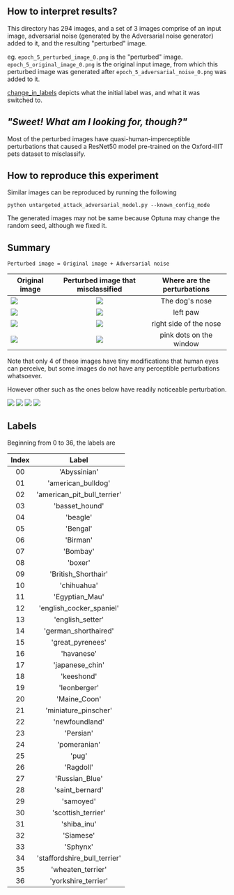 ## How to interpret results?

This directory has 294 images, and a set of 3 images comprise of an input image,
adversarial noise (generated by the Adversarial noise generator) added to it, and the resulting "perturbed" image.

eg. `epoch_5_perturbed_image_0.png` is the "perturbed" image.
`epoch_5_original_image_0.png` is the original input image, from which this perturbed image was generated after
`epoch_5_adversarial_noise_0.png` was added to it.

[change_in_labels](https://github.com/jand271/Oxford-IIIT-Pets-Pytorch-JA/blob/master/results/untargeted_adversarial_model/change_in_labels) depicts what the initial label was, and what it was switched to.


## <i>"Sweet! What am I looking for, though?"</i>
Most of the perturbed images have quasi-human-imperceptible perturbations that caused a ResNet50 model pre-trained on the Oxford-IIIT pets dataset to misclassify.


## How to reproduce this experiment
Similar images can be reproduced by running the following
```
python untargeted_attack_adversarial_model.py --known_config_mode
```
The generated images may not be same because Optuna may change the random seed, although we fixed it.

## Summary

`Perturbed image = Original image + Adversarial noise`

| Original image        | Perturbed image that misclassified | Where are the perturbations|
| ------------- |:------:|:---------:|
| <img src="https://github.com/jand271/Oxford-IIIT-Pets-Pytorch-JA/blob/master/results/untargeted_adversarial_model/epoch_5_original_image_3.png">      | <img src="https://github.com/jand271/Oxford-IIIT-Pets-Pytorch-JA/blob/master/results/untargeted_adversarial_model/epoch_5_perturbed_image_3.png"> | The dog's nose |
| <img src="https://github.com/jand271/Oxford-IIIT-Pets-Pytorch-JA/blob/master/results/untargeted_adversarial_model/epoch_5_original_image_10.png">      | <img src="https://github.com/jand271/Oxford-IIIT-Pets-Pytorch-JA/blob/master/results/untargeted_adversarial_model/epoch_5_perturbed_image_10.png"> | left paw |
| <img src="https://github.com/jand271/Oxford-IIIT-Pets-Pytorch-JA/blob/master/results/untargeted_adversarial_model/epoch_5_original_image_63.png">      | <img src="https://github.com/jand271/Oxford-IIIT-Pets-Pytorch-JA/blob/master/results/untargeted_adversarial_model/epoch_5_perturbed_image_63.png"> | right side of the nose |
| <img src="https://github.com/jand271/Oxford-IIIT-Pets-Pytorch-JA/blob/master/results/untargeted_adversarial_model/epoch_5_original_image_84.png">      | <img src="https://github.com/jand271/Oxford-IIIT-Pets-Pytorch-JA/blob/master/results/untargeted_adversarial_model/epoch_5_perturbed_image_84.png"> | pink dots on the window |

Note that only 4 of these images have tiny modifications that human eyes can perceive,
but some images do not have any perceptible perturbations whatsoever.

However other such as the ones below have readily noticeable perturbation.

<img src="https://github.com/jand271/Oxford-IIIT-Pets-Pytorch-JA/blob/master/results/untargeted_adversarial_model/epoch_5_perturbed_image_57.png">

<img src="https://github.com/jand271/Oxford-IIIT-Pets-Pytorch-JA/blob/master/results/untargeted_adversarial_model/epoch_5_perturbed_image_77.png">

<img src="https://github.com/jand271/Oxford-IIIT-Pets-Pytorch-JA/blob/master/results/untargeted_adversarial_model/epoch_5_perturbed_image_73.png">

<img src="https://github.com/jand271/Oxford-IIIT-Pets-Pytorch-JA/blob/master/results/untargeted_adversarial_model/epoch_5_perturbed_image_22.png">

## Labels

Beginning from 0 to 36, the labels are 

| Index | Label |
|:-----:|:------:|
|00 |'Abyssinian'
|01 |'american_bulldog'|
|02 |'american_pit_bull_terrier'|
|03 |'basset_hound'
|04 |'beagle'|
|05 |'Bengal'|
|06 |'Birman'|
|07 |'Bombay'|
|08 |'boxer'|
|09 |'British_Shorthair'|
|10 |'chihuahua'|
|11 |'Egyptian_Mau'|
|12 |'english_cocker_spaniel'|
|13 |'english_setter'
|14 |'german_shorthaired'|
|15 |'great_pyrenees'
|16 |'havanese'|
|17 |'japanese_chin'|
|18 |'keeshond'|
|19 |'leonberger'|
|20 |'Maine_Coon'|
|21 |'miniature_pinscher'|
|22 |'newfoundland'
|23 |'Persian'|
|24 |'pomeranian'|
|25 |'pug'|
|26 |'Ragdoll'|
|27 |'Russian_Blue'|
|28 |'saint_bernard'|
|29 |'samoyed'|
|30 |'scottish_terrier'|
|31 |'shiba_inu'|
|32 |'Siamese'|
|33 |'Sphynx'|
|34 |'staffordshire_bull_terrier'|
|35 |'wheaten_terrier'
|36 |'yorkshire_terrier'|

